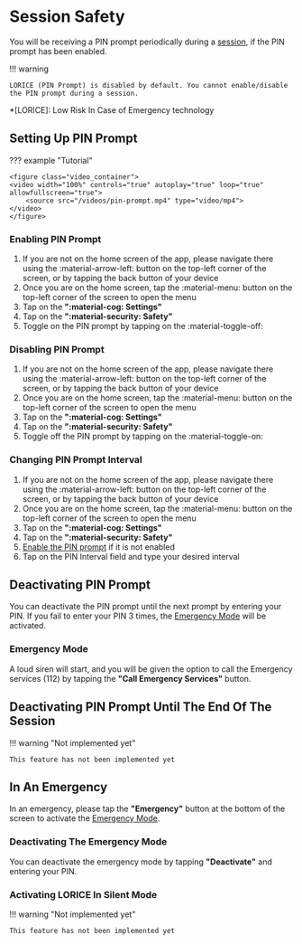 # Session Safety

You will be receiving a PIN prompt periodically during a [session](../Features/sessions.en.md), if the PIN prompt has been enabled.

!!! warning

    LORICE (PIN Prompt) is disabled by default. You cannot enable/disable the PIN prompt during a session.

*[LORICE]: Low Risk In Case of Emergency technology

## Setting Up PIN Prompt

??? example "Tutorial"

    <figure class="video_container">
    <video width="100%" controls="true" autoplay="true" loop="true" allowfullscreen="true">
        <source src="/videos/pin-prompt.mp4" type="video/mp4">
    </video>
    </figure>

### Enabling PIN Prompt

1. If you are not on the home screen of the app, please navigate there using the :material-arrow-left: button on the top-left corner of the screen, or by tapping the back button of your device
2. Once you are on the home screen, tap the :material-menu: button on the top-left corner of the screen to open the menu
3. Tap on the **":material-cog: Settings"**
4. Tap on the **":material-security: Safety"**
5. Toggle on the PIN prompt by tapping on the :material-toggle-off:

### Disabling PIN Prompt

1. If you are not on the home screen of the app, please navigate there using the :material-arrow-left: button on the top-left corner of the screen, or by tapping the back button of your device
2. Once you are on the home screen, tap the :material-menu: button on the top-left corner of the screen to open the menu
3. Tap on the **":material-cog: Settings"**
4. Tap on the **":material-security: Safety"**
5. Toggle off the PIN prompt by tapping on the :material-toggle-on:

### Changing PIN Prompt Interval

1. If you are not on the home screen of the app, please navigate there using the :material-arrow-left: button on the top-left corner of the screen, or by tapping the back button of your device
2. Once you are on the home screen, tap the :material-menu: button on the top-left corner of the screen to open the menu
3. Tap on the **":material-cog: Settings"**
4. Tap on the **":material-security: Safety"**
5. [Enable the PIN prompt](#enabling-pin-prompt) if it is not enabled
6. Tap on the PIN Interval field and type your desired interval

## Deactivating PIN Prompt

You can deactivate the PIN prompt until the next prompt by entering your PIN. If you fail to enter your PIN 3 times, the [Emergency Mode](#emergency-mode) will be activated.

### Emergency Mode

A loud siren will start, and you will be given the option to call the Emergency services (112) by tapping the **"Call Emergency Services"** button.

## Deactivating PIN Prompt Until The End Of The Session

!!! warning "Not implemented yet"

    This feature has not been implemented yet

## In An Emergency

In an emergency, please tap the **"Emergency"** button at the bottom of the screen to activate the [Emergency Mode](#emergency-mode).

### Deactivating The Emergency Mode

You can deactivate the emergency mode by tapping **"Deactivate"** and entering your PIN.

### Activating LORICE In Silent Mode

!!! warning "Not implemented yet"

    This feature has not been implemented yet
